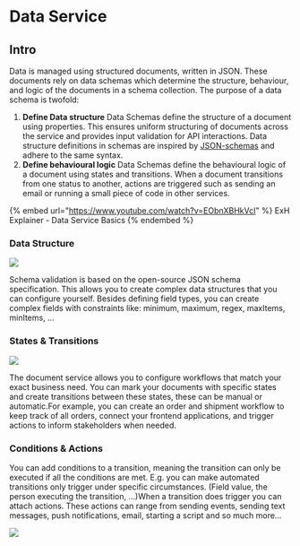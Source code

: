 # Data Service

## **Intro** <a href="#intro" id="intro"></a>

Data is managed using structured documents, written in JSON. These documents rely on data schemas which determine the structure, behaviour, and logic of the documents in a schema collection. The purpose of a data schema is twofold:

1. **Define Data structure** Data Schemas define the structure of a document using properties. This ensures uniform structuring of documents across the service and provides input validation for API interactions. Data structure definitions in schemas are inspired by [JSON-schemas](http://json-schema.org/) and adhere to the same syntax.
2. **Define behavioural logic** Data Schemas define the behavioural logic of a document using states and transitions. When a document transitions from one status to another, actions are triggered such as sending an email or running a small piece of code in other services.



{% embed url="https://www.youtube.com/watch?v=EObnXBHkVcI" %}
ExH Explainer - Data Service Basics
{% endembed %}

### Data Structure <a href="#data-structure" id="data-structure"></a>

![](https://3871568336-files.gitbook.io/\~/files/v0/b/gitbook-x-prod.appspot.com/o/spaces%2FdvL2SAPQmpnpHBxsorAZ%2Fuploads%2Fdf523LcZVPhOVyriIsPL%2Fimage.png?alt=media\&token=d0d640f2-1fd5-4150-baff-33774a1190ba)

Schema validation is based on the open-source JSON schema specification. This allows you to create complex data structures that you can configure yourself. Besides defining field types, you can create complex fields with constraints like: minimum, maximum, regex, maxItems, minItems, …

### States & Transitions <a href="#states-and-transitions" id="states-and-transitions"></a>

![](https://3871568336-files.gitbook.io/\~/files/v0/b/gitbook-x-prod.appspot.com/o/spaces%2FdvL2SAPQmpnpHBxsorAZ%2Fuploads%2Fnzx1DBHo2e7VJusnLHIZ%2Fimage.png?alt=media\&token=597931f6-6c43-4c4d-8add-442905609e50)

The document service allows you to configure workflows that match your exact business need. You can mark your documents with specific states and create transitions between these states, these can be manual or automatic.For example, you can create an order and shipment workflow to keep track of all orders, connect your frontend applications, and trigger actions to inform stakeholders when needed.

### Conditions & Actions <a href="#conditions-and-actions" id="conditions-and-actions"></a>

You can add conditions to a transition, meaning the transition can only be executed if all the conditions are met. E.g. you can make automated transitions only trigger under specific circumstances. (Field value, the person executing the transition, …)When a transition does trigger you can attach actions. These actions can range from sending events, sending text messages, push notifications, email, starting a script and so much more…

![](https://3871568336-files.gitbook.io/\~/files/v0/b/gitbook-x-prod.appspot.com/o/spaces%2FdvL2SAPQmpnpHBxsorAZ%2Fuploads%2F227P2oF5rHxMIt4NFGGM%2Fimage.png?alt=media\&token=7998fbc9-1e62-4b96-bf38-3510c223acb1)

